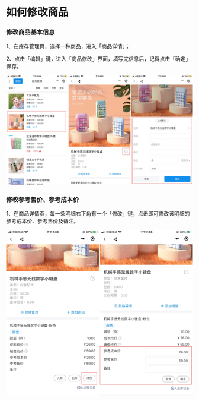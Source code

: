 # 如何修改商品

### 修改商品基本信息

1、在库存管理页，选择一种商品，进入「商品详情」；

2、点击「编辑」键，进入「商品修改」界面，填写完信息后，记得点击「确定」保存。

<img src="..\..\image\小程序\库存管理\02-如何修改商品01.jpg" alt="PNG" style="zoom:50%;" />



### 修改参考售价、参考成本价

1、在商品详情页，每一条明细右下角有一个「修改」键，点击即可修改该明细的参考成本价、参考售价及备注。

<img src="..\..\image\小程序\库存管理\02-如何修改商品02.jpg" alt="PNG" style="zoom:50%;" />